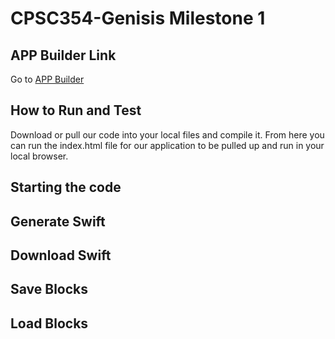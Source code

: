 
# CPSC354-Genisis Milestone 1

## APP Builder Link
Go to [APP Builder](https://AidanFLG.github.io/src/)

## How to Run and Test

Download or pull our code into your local files and compile it. From here you can run the index.html file for our application to be pulled up and run in your local browser.

## Starting the code

## Generate Swift

## Download Swift

## Save Blocks

## Load Blocks
